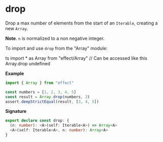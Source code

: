 # drop

Drop a max number of elements from the start of an `Iterable`, creating a new `Array`.

**Note**. `n` is normalized to a non negative integer.

To import and use `drop` from the "Array" module:

ts
import \* as Array from "effect/Array"
// Can be accessed like this
Array.drop
undefined

**Example**

```ts
import { Array } from "effect"

const numbers = [1, 2, 3, 4, 5]
const result = Array.drop(numbers, 2)
assert.deepStrictEqual(result, [3, 4, 5])
```

**Signature**

```ts
export declare const drop: {
  (n: number): <A>(self: Iterable<A>) => Array<A>
  <A>(self: Iterable<A>, n: number): Array<A>
}
```
